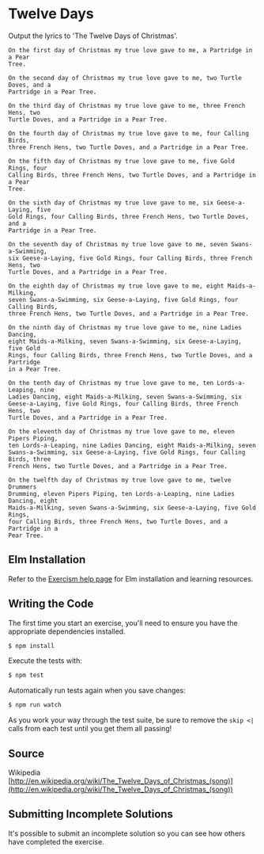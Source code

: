 # Twelve Days

Output the lyrics to 'The Twelve Days of Christmas'.

```
On the first day of Christmas my true love gave to me, a Partridge in a Pear
Tree.

On the second day of Christmas my true love gave to me, two Turtle Doves, and a
Partridge in a Pear Tree.

On the third day of Christmas my true love gave to me, three French Hens, two
Turtle Doves, and a Partridge in a Pear Tree.

On the fourth day of Christmas my true love gave to me, four Calling Birds,
three French Hens, two Turtle Doves, and a Partridge in a Pear Tree.

On the fifth day of Christmas my true love gave to me, five Gold Rings, four
Calling Birds, three French Hens, two Turtle Doves, and a Partridge in a Pear
Tree.

On the sixth day of Christmas my true love gave to me, six Geese-a-Laying, five
Gold Rings, four Calling Birds, three French Hens, two Turtle Doves, and a
Partridge in a Pear Tree.

On the seventh day of Christmas my true love gave to me, seven Swans-a-Swimming,
six Geese-a-Laying, five Gold Rings, four Calling Birds, three French Hens, two
Turtle Doves, and a Partridge in a Pear Tree.

On the eighth day of Christmas my true love gave to me, eight Maids-a-Milking,
seven Swans-a-Swimming, six Geese-a-Laying, five Gold Rings, four Calling Birds,
three French Hens, two Turtle Doves, and a Partridge in a Pear Tree.

On the ninth day of Christmas my true love gave to me, nine Ladies Dancing,
eight Maids-a-Milking, seven Swans-a-Swimming, six Geese-a-Laying, five Gold
Rings, four Calling Birds, three French Hens, two Turtle Doves, and a Partridge
in a Pear Tree.

On the tenth day of Christmas my true love gave to me, ten Lords-a-Leaping, nine
Ladies Dancing, eight Maids-a-Milking, seven Swans-a-Swimming, six
Geese-a-Laying, five Gold Rings, four Calling Birds, three French Hens, two
Turtle Doves, and a Partridge in a Pear Tree.

On the eleventh day of Christmas my true love gave to me, eleven Pipers Piping,
ten Lords-a-Leaping, nine Ladies Dancing, eight Maids-a-Milking, seven
Swans-a-Swimming, six Geese-a-Laying, five Gold Rings, four Calling Birds, three
French Hens, two Turtle Doves, and a Partridge in a Pear Tree.

On the twelfth day of Christmas my true love gave to me, twelve Drummers
Drumming, eleven Pipers Piping, ten Lords-a-Leaping, nine Ladies Dancing, eight
Maids-a-Milking, seven Swans-a-Swimming, six Geese-a-Laying, five Gold Rings,
four Calling Birds, three French Hens, two Turtle Doves, and a Partridge in a
Pear Tree.
```

## Elm Installation

Refer to the [Exercism help page](http://exercism.io/languages/elm) for Elm
installation and learning resources.

## Writing the Code

The first time you start an exercise, you'll need to ensure you have the
appropriate dependencies installed.

```bash
$ npm install
```

Execute the tests with:

```bash
$ npm test
```

Automatically run tests again when you save changes:

```bash
$ npm run watch
```

As you work your way through the test suite, be sure to remove the `skip <|`
calls from each test until you get them all passing!

## Source

Wikipedia
[http://en.wikipedia.org/wiki/The_Twelve_Days_of_Christmas_(song)](http://en.wikipedia.org/wiki/The_Twelve_Days_of_Christmas_(song))

## Submitting Incomplete Solutions
It's possible to submit an incomplete solution so you can see how others have completed the exercise.
